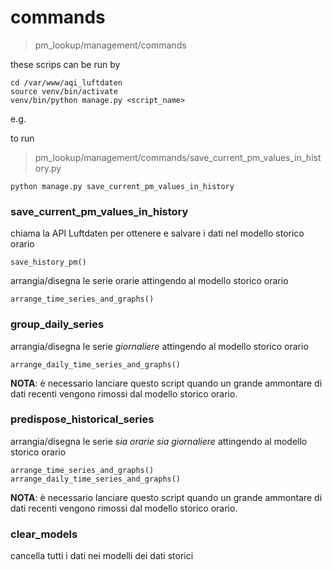 # commands

> pm_lookup/management/commands

these scrips can be run by

    cd /var/www/aqi_luftdaten
    source venv/bin/activate
    venv/bin/python manage.py <script_name>

e.g.

to run 

> pm_lookup/management/commands/save_current_pm_values_in_history.py

    python manage.py save_current_pm_values_in_history

### save_current_pm_values_in_history

chiama la API Luftdaten per ottenere e salvare i dati nel modello storico orario

    save_history_pm()
    
arrangia/disegna le serie orarie attingendo al modello storico orario

    arrange_time_series_and_graphs()


### group_daily_series

arrangia/disegna le serie *giornaliere* attingendo al modello storico orario

    arrange_daily_time_series_and_graphs()

**NOTA**: è necessario lanciare questo script quando un grande ammontare di dati recenti vengono rimossi dal modello storico orario.

### predispose_historical_series

arrangia/disegna le serie *sia orarie sia giornaliere* attingendo al modello storico orario

    arrange_time_series_and_graphs()
    arrange_daily_time_series_and_graphs()

**NOTA**: è necessario lanciare questo script quando un grande ammontare di dati recenti vengono rimossi dal modello storico orario.

### clear_models

cancella tutti i dati nei modelli dei dati storici

